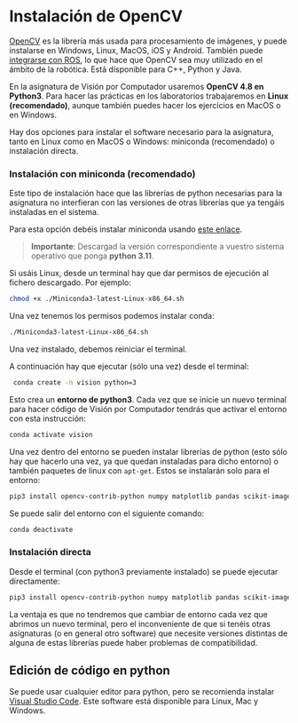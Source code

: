 # Instalación de OpenCV

[OpenCV](http://opencv.org) es la librería más usada para procesamiento de imágenes, y puede instalarse en Windows, Linux, MacOS, iOS y Android. También puede [integrarse con ROS](http://wiki.ros.org/vision_opencv), lo que hace que OpenCV sea muy utilizado en el ámbito de la robótica. Está disponible para C++, Python y Java.

En la asignatura de Visión por Computador usaremos **OpenCV 4.8 en Python3**. Para hacer las prácticas en los laboratorios trabajaremos en **Linux (recomendado)**, aunque también puedes hacer los ejercicios en MacOS o en Windows.

Hay dos opciones para instalar el software necesario para la asignatura, tanto en Linux como en MacOS o Windows: miniconda (recomendado) o instalación directa.

### Instalación con miniconda (recomendado)

Este tipo de instalación hace que las librerías de python necesarias para la asignatura no interfieran con las versiones de otras librerías que ya tengáis instaladas en el sistema.

Para esta opción debéis instalar miniconda usando [este enlace](https://docs.conda.io/en/latest/miniconda.html).

> **Importante**: Descargad la versión correspondiente a vuestro sistema operativo que ponga **python 3.11**. 

Si usáis Linux, desde un terminal hay que dar permisos de ejecución al fichero descargado. Por ejemplo:

```zsh
chmod +x ./Miniconda3-latest-Linux-x86_64.sh
```

Una vez tenemos los permisos podemos instalar conda:
```zsh
./Miniconda3-latest-Linux-x86_64.sh
```

Una vez instalado, debemos reiniciar el terminal. 

A continuación hay que ejecutar (sólo una vez) desde el terminal:

```zsh
 conda create -n vision python=3
```

Esto crea un **entorno de python3**. Cada vez que se inicie un nuevo terminal para hacer código de Visión por Computador tendrás que activar el entorno con esta instrucción:

```zsh
conda activate vision
```

Una vez dentro del entorno se pueden instalar librerías de python (esto sólo hay que hacerlo una vez, ya que quedan instaladas para dicho entorno) o también paquetes de linux con `apt-get`. Estos se instalarán solo para el entorno:

```zsh
pip3 install opencv-contrib-python numpy matplotlib pandas scikit-image scikit-learn
```

Se puede salir del entorno con el siguiente comando:

```zsh
conda deactivate
```

### Instalación directa

Desde el terminal (con python3 previamente instalado) se puede ejecutar directamente:

```zsh
pip3 install opencv-contrib-python numpy matplotlib pandas scikit-image scikit-learn
```

La ventaja es que no tendremos que cambiar de entorno cada vez que abrimos un nuevo terminal, pero el inconveniente de que si tenéis otras asignaturas (o en general otro software) que necesite versiones distintas de alguna de estas librerías puede haber problemas de compatibilidad.

## Edición de código en python

Se puede usar cualquier editor para python, pero se recomienda instalar [Visual Studio Code](https://code.visualstudio.com). Este software está disponible para Linux, Mac y Windows.
